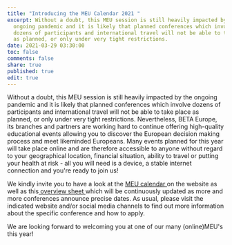 ```yaml
---
title: "Introducing the MEU Calendar 2021 "
excerpt: Without a doubt, this MEU session is still heavily impacted by the
  ongoing pandemic and it is likely that planned conferences which involve
  dozens of participants and international travel will not be able to take place
  as planned, or only under very tight restrictions.
date: 2021-03-29 03:30:00
toc: false
comments: false
share: true
published: true
edit: true
---
```

Without a doubt, this MEU session is still heavily impacted by the ongoing pandemic and it is likely that planned conferences which involve dozens of participants and international travel will not be able to take place as planned, or only under very tight restrictions. Nevertheless, BETA Europe, its branches and partners are working hard to continue offering high-quality educational events allowing you to discover the European decision making process and meet likeminded Europeans. Many events planned for this year   will take place online and are therefore accessible to anyone without regard to your geographical location, financial situation, ability to travel or putting your health at risk - all you will need is a device, a stable internet connection and you're ready to join us!

We kindly invite you to have a look at the [MEU calendar ](https://www.beta-europe.org/calendar/)on the website as well as this[ overview sheet ](https://docs.google.com/document/d/1lnXx3Ax6BCtI93Rmud-iGB8gPdAW0v-5mKMh7eT2Opg/edit?usp=sharing)which will be continuously updated as more and more conferences announce precise dates. As usual, please visit the indicated website and/or social media channels to find out more information about the specific conference and how to apply. 

We are looking forward to welcoming you at one of our many (online)MEU's this year!